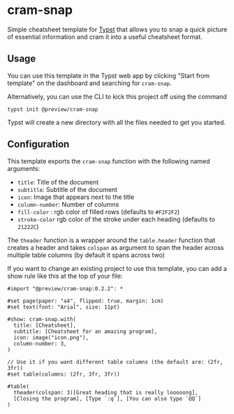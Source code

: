 # cram-snap

Simple cheatsheet template for [Typst](https://typst.app/) that allows you to
snap a quick picture of essential information and cram it into a useful
cheatsheet format.

## Usage

You can use this template in the Typst web app by clicking "Start from template"
on the dashboard and searching for `cram-snap`.

Alternatively, you can use the CLI to kick this project off using the command

```
typst init @preview/cram-snap
```

Typst will create a new directory with all the files needed to get you started.

## Configuration

This template exports the `cram-snap` function with the following named
arguments:

- `title`: Title of the document
- `subtitle`: Subtitle of the document
- `icon`: Image that appears next to the title
- `column-number`: Number of columns
- `fill-color` : rgb color of filled rows (defaults to `#F2F2F2`)
- `stroke-color` rgb color of the stroke under each heading (defaults to `21222C`)

The `theader` function is a wrapper around the `table.header` function that
creates a header and takes `colspan` as argument to span the header across
multiple table columns (by default it spans across two)

If you want to change an existing project to use this template, you can add a
show rule like this at the top of your file:

```typst
#import "@preview/cram-snap:0.2.2": *

#set page(paper: "a4", flipped: true, margin: 1cm)
#set text(font: "Arial", size: 11pt)

#show: cram-snap.with(
  title: [Cheatsheet],
  subtitle: [Cheatsheet for an amazing program],
  icon: image("icon.png"),
  column-number: 3,
)

// Use it if you want different table columns (the default are: (2fr, 3fr))
#set table(columns: (2fr, 3fr, 3fr))

#table(
  theader(colspan: 3)[Great heading that is really looooong],
  [Closing the program], [Type `:q`], [You can also type `QQ`]
)
```
